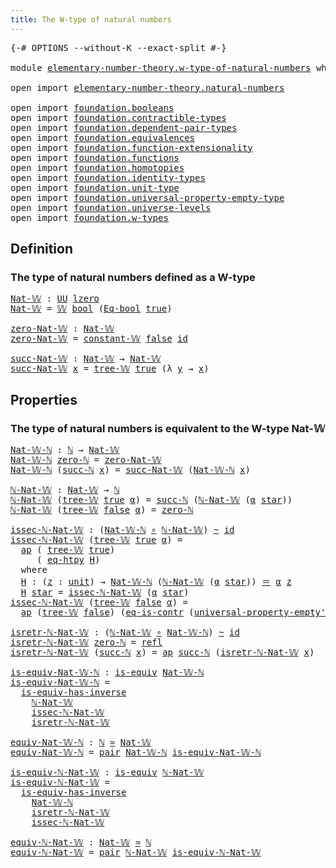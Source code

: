 ```yaml
---
title: The W-type of natural numbers
---
```


<pre class="Agda"><a id="55" class="Symbol">{-#</a> <a id="59" class="Keyword">OPTIONS</a> <a id="67" class="Pragma">--without-K</a> <a id="79" class="Pragma">--exact-split</a> <a id="93" class="Symbol">#-}</a>

<a id="98" class="Keyword">module</a> <a id="105" href="elementary-number-theory.w-type-of-natural-numbers.html" class="Module">elementary-number-theory.w-type-of-natural-numbers</a> <a id="156" class="Keyword">where</a>

<a id="163" class="Keyword">open</a> <a id="168" class="Keyword">import</a> <a id="175" href="elementary-number-theory.natural-numbers.html" class="Module">elementary-number-theory.natural-numbers</a>

<a id="217" class="Keyword">open</a> <a id="222" class="Keyword">import</a> <a id="229" href="foundation.booleans.html" class="Module">foundation.booleans</a>
<a id="249" class="Keyword">open</a> <a id="254" class="Keyword">import</a> <a id="261" href="foundation.contractible-types.html" class="Module">foundation.contractible-types</a>
<a id="291" class="Keyword">open</a> <a id="296" class="Keyword">import</a> <a id="303" href="foundation.dependent-pair-types.html" class="Module">foundation.dependent-pair-types</a>
<a id="335" class="Keyword">open</a> <a id="340" class="Keyword">import</a> <a id="347" href="foundation.equivalences.html" class="Module">foundation.equivalences</a>
<a id="371" class="Keyword">open</a> <a id="376" class="Keyword">import</a> <a id="383" href="foundation.function-extensionality.html" class="Module">foundation.function-extensionality</a>
<a id="418" class="Keyword">open</a> <a id="423" class="Keyword">import</a> <a id="430" href="foundation.functions.html" class="Module">foundation.functions</a>
<a id="451" class="Keyword">open</a> <a id="456" class="Keyword">import</a> <a id="463" href="foundation.homotopies.html" class="Module">foundation.homotopies</a>
<a id="485" class="Keyword">open</a> <a id="490" class="Keyword">import</a> <a id="497" href="foundation.identity-types.html" class="Module">foundation.identity-types</a>
<a id="523" class="Keyword">open</a> <a id="528" class="Keyword">import</a> <a id="535" href="foundation.unit-type.html" class="Module">foundation.unit-type</a>
<a id="556" class="Keyword">open</a> <a id="561" class="Keyword">import</a> <a id="568" href="foundation.universal-property-empty-type.html" class="Module">foundation.universal-property-empty-type</a>
<a id="609" class="Keyword">open</a> <a id="614" class="Keyword">import</a> <a id="621" href="foundation.universe-levels.html" class="Module">foundation.universe-levels</a>
<a id="648" class="Keyword">open</a> <a id="653" class="Keyword">import</a> <a id="660" href="foundation.w-types.html" class="Module">foundation.w-types</a>
</pre>
## Definition

### The type of natural numbers defined as a W-type

<pre class="Agda"><a id="Nat-𝕎"></a><a id="760" href="elementary-number-theory.w-type-of-natural-numbers.html#760" class="Function">Nat-𝕎</a> <a id="766" class="Symbol">:</a> <a id="768" href="foundation-core.universe-levels.html#235" class="Primitive">UU</a> <a id="771" href="Agda.Primitive.html#764" class="Primitive">lzero</a>
<a id="777" href="elementary-number-theory.w-type-of-natural-numbers.html#760" class="Function">Nat-𝕎</a> <a id="783" class="Symbol">=</a> <a id="785" href="foundation.w-types.html#2280" class="Datatype">𝕎</a> <a id="787" href="foundation.booleans.html#1391" class="Datatype">bool</a> <a id="792" class="Symbol">(</a><a id="793" href="foundation.booleans.html#1916" class="Function">Eq-bool</a> <a id="801" href="foundation.booleans.html#1415" class="InductiveConstructor">true</a><a id="805" class="Symbol">)</a>

<a id="zero-Nat-𝕎"></a><a id="808" href="elementary-number-theory.w-type-of-natural-numbers.html#808" class="Function">zero-Nat-𝕎</a> <a id="819" class="Symbol">:</a> <a id="821" href="elementary-number-theory.w-type-of-natural-numbers.html#760" class="Function">Nat-𝕎</a>
<a id="827" href="elementary-number-theory.w-type-of-natural-numbers.html#808" class="Function">zero-Nat-𝕎</a> <a id="838" class="Symbol">=</a> <a id="840" href="foundation.w-types.html#2888" class="Function">constant-𝕎</a> <a id="851" href="foundation.booleans.html#1420" class="InductiveConstructor">false</a> <a id="857" href="foundation-core.functions.html#322" class="Function">id</a>

<a id="succ-Nat-𝕎"></a><a id="861" href="elementary-number-theory.w-type-of-natural-numbers.html#861" class="Function">succ-Nat-𝕎</a> <a id="872" class="Symbol">:</a> <a id="874" href="elementary-number-theory.w-type-of-natural-numbers.html#760" class="Function">Nat-𝕎</a> <a id="880" class="Symbol">→</a> <a id="882" href="elementary-number-theory.w-type-of-natural-numbers.html#760" class="Function">Nat-𝕎</a>
<a id="888" href="elementary-number-theory.w-type-of-natural-numbers.html#861" class="Function">succ-Nat-𝕎</a> <a id="899" href="elementary-number-theory.w-type-of-natural-numbers.html#899" class="Bound">x</a> <a id="901" class="Symbol">=</a> <a id="903" href="foundation.w-types.html#2349" class="InductiveConstructor">tree-𝕎</a> <a id="910" href="foundation.booleans.html#1415" class="InductiveConstructor">true</a> <a id="915" class="Symbol">(λ</a> <a id="918" href="elementary-number-theory.w-type-of-natural-numbers.html#918" class="Bound">y</a> <a id="920" class="Symbol">→</a> <a id="922" href="elementary-number-theory.w-type-of-natural-numbers.html#899" class="Bound">x</a><a id="923" class="Symbol">)</a>
</pre>
## Properties

### The type of natural numbers is equivalent to the W-type Nat-𝕎

<pre class="Agda"><a id="Nat-𝕎-ℕ"></a><a id="1020" href="elementary-number-theory.w-type-of-natural-numbers.html#1020" class="Function">Nat-𝕎-ℕ</a> <a id="1028" class="Symbol">:</a> <a id="1030" href="elementary-number-theory.natural-numbers.html#1530" class="Datatype">ℕ</a> <a id="1032" class="Symbol">→</a> <a id="1034" href="elementary-number-theory.w-type-of-natural-numbers.html#760" class="Function">Nat-𝕎</a>
<a id="1040" href="elementary-number-theory.w-type-of-natural-numbers.html#1020" class="Function">Nat-𝕎-ℕ</a> <a id="1048" href="elementary-number-theory.natural-numbers.html#1551" class="InductiveConstructor">zero-ℕ</a> <a id="1055" class="Symbol">=</a> <a id="1057" href="elementary-number-theory.w-type-of-natural-numbers.html#808" class="Function">zero-Nat-𝕎</a>
<a id="1068" href="elementary-number-theory.w-type-of-natural-numbers.html#1020" class="Function">Nat-𝕎-ℕ</a> <a id="1076" class="Symbol">(</a><a id="1077" href="elementary-number-theory.natural-numbers.html#1564" class="InductiveConstructor">succ-ℕ</a> <a id="1084" href="elementary-number-theory.w-type-of-natural-numbers.html#1084" class="Bound">x</a><a id="1085" class="Symbol">)</a> <a id="1087" class="Symbol">=</a> <a id="1089" href="elementary-number-theory.w-type-of-natural-numbers.html#861" class="Function">succ-Nat-𝕎</a> <a id="1100" class="Symbol">(</a><a id="1101" href="elementary-number-theory.w-type-of-natural-numbers.html#1020" class="Function">Nat-𝕎-ℕ</a> <a id="1109" href="elementary-number-theory.w-type-of-natural-numbers.html#1084" class="Bound">x</a><a id="1110" class="Symbol">)</a>

<a id="ℕ-Nat-𝕎"></a><a id="1113" href="elementary-number-theory.w-type-of-natural-numbers.html#1113" class="Function">ℕ-Nat-𝕎</a> <a id="1121" class="Symbol">:</a> <a id="1123" href="elementary-number-theory.w-type-of-natural-numbers.html#760" class="Function">Nat-𝕎</a> <a id="1129" class="Symbol">→</a> <a id="1131" href="elementary-number-theory.natural-numbers.html#1530" class="Datatype">ℕ</a>
<a id="1133" href="elementary-number-theory.w-type-of-natural-numbers.html#1113" class="Function">ℕ-Nat-𝕎</a> <a id="1141" class="Symbol">(</a><a id="1142" href="foundation.w-types.html#2349" class="InductiveConstructor">tree-𝕎</a> <a id="1149" href="foundation.booleans.html#1415" class="InductiveConstructor">true</a> <a id="1154" href="elementary-number-theory.w-type-of-natural-numbers.html#1154" class="Bound">α</a><a id="1155" class="Symbol">)</a> <a id="1157" class="Symbol">=</a> <a id="1159" href="elementary-number-theory.natural-numbers.html#1564" class="InductiveConstructor">succ-ℕ</a> <a id="1166" class="Symbol">(</a><a id="1167" href="elementary-number-theory.w-type-of-natural-numbers.html#1113" class="Function">ℕ-Nat-𝕎</a> <a id="1175" class="Symbol">(</a><a id="1176" href="elementary-number-theory.w-type-of-natural-numbers.html#1154" class="Bound">α</a> <a id="1178" href="foundation.unit-type.html#1108" class="InductiveConstructor">star</a><a id="1182" class="Symbol">))</a>
<a id="1185" href="elementary-number-theory.w-type-of-natural-numbers.html#1113" class="Function">ℕ-Nat-𝕎</a> <a id="1193" class="Symbol">(</a><a id="1194" href="foundation.w-types.html#2349" class="InductiveConstructor">tree-𝕎</a> <a id="1201" href="foundation.booleans.html#1420" class="InductiveConstructor">false</a> <a id="1207" href="elementary-number-theory.w-type-of-natural-numbers.html#1207" class="Bound">α</a><a id="1208" class="Symbol">)</a> <a id="1210" class="Symbol">=</a> <a id="1212" href="elementary-number-theory.natural-numbers.html#1551" class="InductiveConstructor">zero-ℕ</a>

<a id="issec-ℕ-Nat-𝕎"></a><a id="1220" href="elementary-number-theory.w-type-of-natural-numbers.html#1220" class="Function">issec-ℕ-Nat-𝕎</a> <a id="1234" class="Symbol">:</a> <a id="1236" class="Symbol">(</a><a id="1237" href="elementary-number-theory.w-type-of-natural-numbers.html#1020" class="Function">Nat-𝕎-ℕ</a> <a id="1245" href="foundation-core.functions.html#420" class="Function Operator">∘</a> <a id="1247" href="elementary-number-theory.w-type-of-natural-numbers.html#1113" class="Function">ℕ-Nat-𝕎</a><a id="1254" class="Symbol">)</a> <a id="1256" href="foundation-core.homotopies.html#1249" class="Function Operator">~</a> <a id="1258" href="foundation-core.functions.html#322" class="Function">id</a>
<a id="1261" href="elementary-number-theory.w-type-of-natural-numbers.html#1220" class="Function">issec-ℕ-Nat-𝕎</a> <a id="1275" class="Symbol">(</a><a id="1276" href="foundation.w-types.html#2349" class="InductiveConstructor">tree-𝕎</a> <a id="1283" href="foundation.booleans.html#1415" class="InductiveConstructor">true</a> <a id="1288" href="elementary-number-theory.w-type-of-natural-numbers.html#1288" class="Bound">α</a><a id="1289" class="Symbol">)</a> <a id="1291" class="Symbol">=</a>
  <a id="1295" href="foundation-core.identity-types.html#4003" class="Function">ap</a> <a id="1298" class="Symbol">(</a> <a id="1300" href="foundation.w-types.html#2349" class="InductiveConstructor">tree-𝕎</a> <a id="1307" href="foundation.booleans.html#1415" class="InductiveConstructor">true</a><a id="1311" class="Symbol">)</a>
     <a id="1318" class="Symbol">(</a> <a id="1320" href="foundation-core.function-extensionality.html#1463" class="Function">eq-htpy</a> <a id="1328" href="elementary-number-theory.w-type-of-natural-numbers.html#1341" class="Function">H</a><a id="1329" class="Symbol">)</a>
  <a id="1333" class="Keyword">where</a>
  <a id="1341" href="elementary-number-theory.w-type-of-natural-numbers.html#1341" class="Function">H</a> <a id="1343" class="Symbol">:</a> <a id="1345" class="Symbol">(</a><a id="1346" href="elementary-number-theory.w-type-of-natural-numbers.html#1346" class="Bound">z</a> <a id="1348" class="Symbol">:</a> <a id="1350" href="foundation.unit-type.html#1084" class="Datatype">unit</a><a id="1354" class="Symbol">)</a> <a id="1356" class="Symbol">→</a> <a id="1358" href="elementary-number-theory.w-type-of-natural-numbers.html#1020" class="Function">Nat-𝕎-ℕ</a> <a id="1366" class="Symbol">(</a><a id="1367" href="elementary-number-theory.w-type-of-natural-numbers.html#1113" class="Function">ℕ-Nat-𝕎</a> <a id="1375" class="Symbol">(</a><a id="1376" href="elementary-number-theory.w-type-of-natural-numbers.html#1288" class="Bound">α</a> <a id="1378" href="foundation.unit-type.html#1108" class="InductiveConstructor">star</a><a id="1382" class="Symbol">))</a> <a id="1385" href="foundation-core.identity-types.html#1865" class="Function Operator">＝</a> <a id="1387" href="elementary-number-theory.w-type-of-natural-numbers.html#1288" class="Bound">α</a> <a id="1389" href="elementary-number-theory.w-type-of-natural-numbers.html#1346" class="Bound">z</a>
  <a id="1393" href="elementary-number-theory.w-type-of-natural-numbers.html#1341" class="Function">H</a> <a id="1395" href="foundation.unit-type.html#1108" class="InductiveConstructor">star</a> <a id="1400" class="Symbol">=</a> <a id="1402" href="elementary-number-theory.w-type-of-natural-numbers.html#1220" class="Function">issec-ℕ-Nat-𝕎</a> <a id="1416" class="Symbol">(</a><a id="1417" href="elementary-number-theory.w-type-of-natural-numbers.html#1288" class="Bound">α</a> <a id="1419" href="foundation.unit-type.html#1108" class="InductiveConstructor">star</a><a id="1423" class="Symbol">)</a>
<a id="1425" href="elementary-number-theory.w-type-of-natural-numbers.html#1220" class="Function">issec-ℕ-Nat-𝕎</a> <a id="1439" class="Symbol">(</a><a id="1440" href="foundation.w-types.html#2349" class="InductiveConstructor">tree-𝕎</a> <a id="1447" href="foundation.booleans.html#1420" class="InductiveConstructor">false</a> <a id="1453" href="elementary-number-theory.w-type-of-natural-numbers.html#1453" class="Bound">α</a><a id="1454" class="Symbol">)</a> <a id="1456" class="Symbol">=</a>
  <a id="1460" href="foundation-core.identity-types.html#4003" class="Function">ap</a> <a id="1463" class="Symbol">(</a><a id="1464" href="foundation.w-types.html#2349" class="InductiveConstructor">tree-𝕎</a> <a id="1471" href="foundation.booleans.html#1420" class="InductiveConstructor">false</a><a id="1476" class="Symbol">)</a> <a id="1478" class="Symbol">(</a><a id="1479" href="foundation-core.contractible-types.html#1311" class="Function">eq-is-contr</a> <a id="1491" class="Symbol">(</a><a id="1492" href="foundation.universal-property-empty-type.html#2524" class="Function">universal-property-empty&#39;</a> <a id="1518" href="elementary-number-theory.w-type-of-natural-numbers.html#760" class="Function">Nat-𝕎</a><a id="1523" class="Symbol">))</a>

<a id="isretr-ℕ-Nat-𝕎"></a><a id="1527" href="elementary-number-theory.w-type-of-natural-numbers.html#1527" class="Function">isretr-ℕ-Nat-𝕎</a> <a id="1542" class="Symbol">:</a> <a id="1544" class="Symbol">(</a><a id="1545" href="elementary-number-theory.w-type-of-natural-numbers.html#1113" class="Function">ℕ-Nat-𝕎</a> <a id="1553" href="foundation-core.functions.html#420" class="Function Operator">∘</a> <a id="1555" href="elementary-number-theory.w-type-of-natural-numbers.html#1020" class="Function">Nat-𝕎-ℕ</a><a id="1562" class="Symbol">)</a> <a id="1564" href="foundation-core.homotopies.html#1249" class="Function Operator">~</a> <a id="1566" href="foundation-core.functions.html#322" class="Function">id</a>
<a id="1569" href="elementary-number-theory.w-type-of-natural-numbers.html#1527" class="Function">isretr-ℕ-Nat-𝕎</a> <a id="1584" href="elementary-number-theory.natural-numbers.html#1551" class="InductiveConstructor">zero-ℕ</a> <a id="1591" class="Symbol">=</a> <a id="1593" href="foundation-core.identity-types.html#1820" class="InductiveConstructor">refl</a>
<a id="1598" href="elementary-number-theory.w-type-of-natural-numbers.html#1527" class="Function">isretr-ℕ-Nat-𝕎</a> <a id="1613" class="Symbol">(</a><a id="1614" href="elementary-number-theory.natural-numbers.html#1564" class="InductiveConstructor">succ-ℕ</a> <a id="1621" href="elementary-number-theory.w-type-of-natural-numbers.html#1621" class="Bound">x</a><a id="1622" class="Symbol">)</a> <a id="1624" class="Symbol">=</a> <a id="1626" href="foundation-core.identity-types.html#4003" class="Function">ap</a> <a id="1629" href="elementary-number-theory.natural-numbers.html#1564" class="InductiveConstructor">succ-ℕ</a> <a id="1636" class="Symbol">(</a><a id="1637" href="elementary-number-theory.w-type-of-natural-numbers.html#1527" class="Function">isretr-ℕ-Nat-𝕎</a> <a id="1652" href="elementary-number-theory.w-type-of-natural-numbers.html#1621" class="Bound">x</a><a id="1653" class="Symbol">)</a>

<a id="is-equiv-Nat-𝕎-ℕ"></a><a id="1656" href="elementary-number-theory.w-type-of-natural-numbers.html#1656" class="Function">is-equiv-Nat-𝕎-ℕ</a> <a id="1673" class="Symbol">:</a> <a id="1675" href="foundation-core.equivalences.html#1556" class="Function">is-equiv</a> <a id="1684" href="elementary-number-theory.w-type-of-natural-numbers.html#1020" class="Function">Nat-𝕎-ℕ</a>
<a id="1692" href="elementary-number-theory.w-type-of-natural-numbers.html#1656" class="Function">is-equiv-Nat-𝕎-ℕ</a> <a id="1709" class="Symbol">=</a>
  <a id="1713" href="foundation-core.equivalences.html#3013" class="Function">is-equiv-has-inverse</a>
    <a id="1738" href="elementary-number-theory.w-type-of-natural-numbers.html#1113" class="Function">ℕ-Nat-𝕎</a>
    <a id="1750" href="elementary-number-theory.w-type-of-natural-numbers.html#1220" class="Function">issec-ℕ-Nat-𝕎</a>
    <a id="1768" href="elementary-number-theory.w-type-of-natural-numbers.html#1527" class="Function">isretr-ℕ-Nat-𝕎</a>

<a id="equiv-Nat-𝕎-ℕ"></a><a id="1784" href="elementary-number-theory.w-type-of-natural-numbers.html#1784" class="Function">equiv-Nat-𝕎-ℕ</a> <a id="1798" class="Symbol">:</a> <a id="1800" href="elementary-number-theory.natural-numbers.html#1530" class="Datatype">ℕ</a> <a id="1802" href="foundation-core.equivalences.html#1621" class="Function Operator">≃</a> <a id="1804" href="elementary-number-theory.w-type-of-natural-numbers.html#760" class="Function">Nat-𝕎</a>
<a id="1810" href="elementary-number-theory.w-type-of-natural-numbers.html#1784" class="Function">equiv-Nat-𝕎-ℕ</a> <a id="1824" class="Symbol">=</a> <a id="1826" href="foundation-core.dependent-pair-types.html#588" class="InductiveConstructor">pair</a> <a id="1831" href="elementary-number-theory.w-type-of-natural-numbers.html#1020" class="Function">Nat-𝕎-ℕ</a> <a id="1839" href="elementary-number-theory.w-type-of-natural-numbers.html#1656" class="Function">is-equiv-Nat-𝕎-ℕ</a>

<a id="is-equiv-ℕ-Nat-𝕎"></a><a id="1857" href="elementary-number-theory.w-type-of-natural-numbers.html#1857" class="Function">is-equiv-ℕ-Nat-𝕎</a> <a id="1874" class="Symbol">:</a> <a id="1876" href="foundation-core.equivalences.html#1556" class="Function">is-equiv</a> <a id="1885" href="elementary-number-theory.w-type-of-natural-numbers.html#1113" class="Function">ℕ-Nat-𝕎</a>
<a id="1893" href="elementary-number-theory.w-type-of-natural-numbers.html#1857" class="Function">is-equiv-ℕ-Nat-𝕎</a> <a id="1910" class="Symbol">=</a>
  <a id="1914" href="foundation-core.equivalences.html#3013" class="Function">is-equiv-has-inverse</a>
    <a id="1939" href="elementary-number-theory.w-type-of-natural-numbers.html#1020" class="Function">Nat-𝕎-ℕ</a>
    <a id="1951" href="elementary-number-theory.w-type-of-natural-numbers.html#1527" class="Function">isretr-ℕ-Nat-𝕎</a>
    <a id="1970" href="elementary-number-theory.w-type-of-natural-numbers.html#1220" class="Function">issec-ℕ-Nat-𝕎</a>

<a id="equiv-ℕ-Nat-𝕎"></a><a id="1985" href="elementary-number-theory.w-type-of-natural-numbers.html#1985" class="Function">equiv-ℕ-Nat-𝕎</a> <a id="1999" class="Symbol">:</a> <a id="2001" href="elementary-number-theory.w-type-of-natural-numbers.html#760" class="Function">Nat-𝕎</a> <a id="2007" href="foundation-core.equivalences.html#1621" class="Function Operator">≃</a> <a id="2009" href="elementary-number-theory.natural-numbers.html#1530" class="Datatype">ℕ</a>
<a id="2011" href="elementary-number-theory.w-type-of-natural-numbers.html#1985" class="Function">equiv-ℕ-Nat-𝕎</a> <a id="2025" class="Symbol">=</a> <a id="2027" href="foundation-core.dependent-pair-types.html#588" class="InductiveConstructor">pair</a> <a id="2032" href="elementary-number-theory.w-type-of-natural-numbers.html#1113" class="Function">ℕ-Nat-𝕎</a> <a id="2040" href="elementary-number-theory.w-type-of-natural-numbers.html#1857" class="Function">is-equiv-ℕ-Nat-𝕎</a>
</pre>
